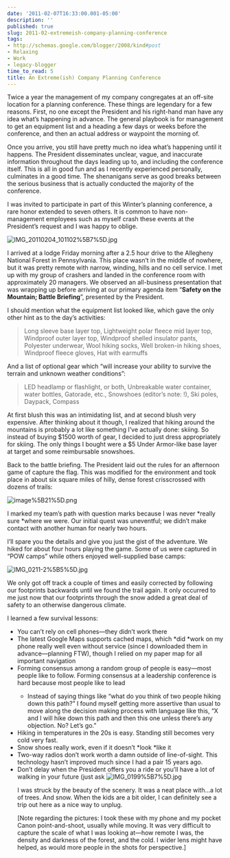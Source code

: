 ```yaml
---
date: '2011-02-07T16:33:00.001-05:00'
description: ''
published: true
slug: 2011-02-extremeish-company-planning-conference
tags:
- http://schemas.google.com/blogger/2008/kind#post
- Relaxing
- Work
- legacy-blogger
time_to_read: 5
title: An Extreme(ish) Company Planning Conference
---
```



Twice a year the management of my company congregates at an off-site location for a planning conference. These things are legendary for a few reasons. First, no one except the President and his right-hand man have any idea what’s happening in advance. The general playbook is for management to get an equipment list and a heading a few days or weeks before the conference, and then an actual address or waypoint the morning of. 

Once you arrive, you still have pretty much no idea what’s happening until it happens. The President disseminates unclear, vague, and inaccurate information throughout the days leading up to, and including the conference itself. This is all in good fun and as I recently experienced personally, culminates in a good time. The shenanigans serve as good breaks between the serious business that is actually conducted the majority of the conference.

I was invited to participate in part of this Winter’s planning conference, a rare honor extended to seven others. It is common to have non-management employees such as myself crash these events at the President’s request and I was happy to oblige.  

![IMG_20110204_101102%5B7%5D.jpg](IMG_20110204_101102%5B7%5D.jpg)</a>

I arrived at a lodge Friday morning after a 2.5 hour drive to the Allegheny National Forest in Pennsylvania. This place wasn’t in the middle of nowhere, but it was pretty remote with narrow, winding, hills and no cell service. I met up with my group of crashers and landed in the conference room with approximately 20 managers. We observed an all-business presentation that was wrapping up before arriving at our primary agenda item “**Safety on the Mountain; Battle Briefing**”, presented by the President.

I should mention what the equipment list looked like, which gave the only other hint as to the day’s activities:
<blockquote> 

Long sleeve base layer top, Lightweight polar fleece mid layer top, Windproof outer layer top, Windproof shelled insulator pants, Polyester underwear, Wool hiking socks, Well broken-in hiking shoes, Windproof fleece gloves, Hat with earmuffs
</blockquote>

And a list of optional gear which “will increase your ability to survive the terrain and unknown weather conditions”:
<blockquote> 

LED headlamp or flashlight, or both, Unbreakable water container, water bottles, Gatorade, etc., Snowshoes (editor’s note: !), Ski poles, Daypack, Compass
</blockquote>

At first blush this was an intimidating list, and at second blush very expensive. After thinking about it though, I realized that hiking around the mountains is probably a lot like something I’ve actually done: skiing. So instead of buying $1500 worth of gear, I decided to just dress appropriately for skiing. The only things I bought were a $5 Under Armor-like base layer at target and some reimbursable snowshoes.

Back to the battle briefing. The President laid out the rules for an afternoon game of capture the flag. This was modified for the environment and took place in about six square miles of hilly, dense forest crisscrossed with dozens of trails:  

![image%5B21%5D.png](image%5B21%5D.png)

I marked my team’s path with question marks because I was never *really sure *where we were. Our initial quest was uneventful; we didn’t make contact with another human for nearly two hours.

I’ll spare you the details and give you just the gist of the adventure. We hiked for about four hours playing the game. Some of us were captured in “POW camps” while others enjoyed well-supplied base camps:  

![IMG_0211-2%5B5%5D.jpg](IMG_0211-2%5B5%5D.jpg)</a>

We only got off track a couple of times and easily corrected by following our footprints backwards until we found the trail again. It only occurred to me just now that our footprints through the snow added a great deal of safety to an otherwise dangerous climate.

I learned a few survival lessons:  <ul>   <li>You can’t rely on cell phones—they didn’t work there</li>    <li>The latest Google Maps supports cached maps, which *did *work on my phone really well even without service (since I downloaded them in advance—planning FTW), though I relied on my paper map for all important navigation</li>    <li>Forming consensus among a random group of people is easy—most people like to follow. Forming consensus at a leadership conference is hard because most people like to lead</li>    <ul>     <li>Instead of saying things like “what do you think of two people hiking down this path?” I found myself getting more assertive than usual to move along the decision making process with language like this, “X and I will hike down this path and then this one unless there’s any objection. No? Let’s go.”</li>   </ul>    <li>Hiking in temperatures in the 20s is easy. Standing still becomes very cold very fast.</li>    <li>Snow shoes really work, even if it doesn’t *look *like it</li>    <li>Two-way radios don’t work worth a damn outside of line-of-sight. This technology hasn’t improved much since I had a pair 15 years ago.</li>    <li>Don’t delay when the President offers you a ride or you’ll have a lot of walking in your future (just ask ![IMG_0199%5B7%5D.jpg](IMG_0199%5B7%5D.jpg)</a>

I was struck by the beauty of the scenery. It was a neat place with…a lot of trees. And snow. When the kids are a bit older, I can definitely see a trip out here as a nice way to unplug.

[Note regarding the pictures: I took these with my phone and my pocket Canon point-and-shoot, usually while moving. It was very difficult to capture the scale of what I was looking at—how remote I was, the density and darkness of the forest, and the cold. I wider lens might have helped, as would more people in the shots for perspective.]